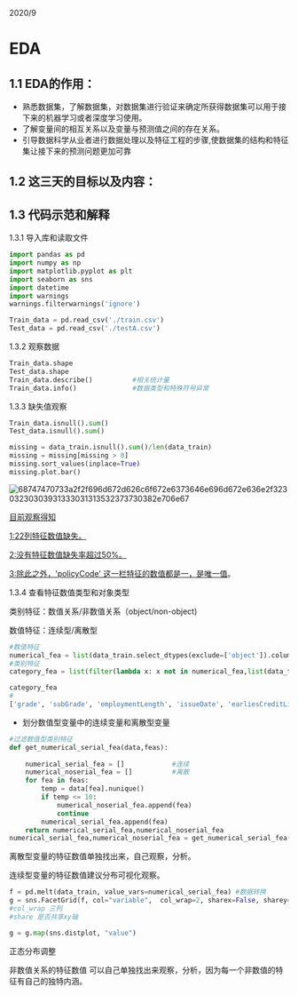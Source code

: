 2020/9

# EDA





## 1.1  EDA的作用：

- 熟悉数据集，了解数据集，对数据集进行验证来确定所获得数据集可以用于接下来的机器学习或者深度学习使用。
- 了解变量间的相互关系以及变量与预测值之间的存在关系。
- 引导数据科学从业者进行数据处理以及特征工程的步骤,使数据集的结构和特征集让接下来的预测问题更加可靠



## 1.2  这三天的目标以及内容：











## 1.3 代码示范和解释

1.3.1 导入库和读取文件

```python
import pandas as pd
import numpy as np
import matplotlib.pyplot as plt
import seaborn as sns
import datetime
import warnings
warnings.filterwarnings('ignore')
```

```python
Train_data = pd.read_csv('./train.csv')
Test_data = pd.read_csv('./testA.csv')
```

1.3.2 观察数据

```python
Train_data.shape
Test_data.shape
Train_data.describe()          #相关统计量
Train_data.info()              #数据类型和特殊符号异常
```

1.3.3 缺失值观察

```python
Train_data.isnull().sum()
Test_data.isnull().sum()
```

```python
missing = data_train.isnull().sum()/len(data_train)
missing = missing[missing > 0]
missing.sort_values(inplace=True)
missing.plot.bar()
```

<img src="/Users/chouyangyu/Desktop/68747470733a2f2f696d672d626c6f672e6373646e696d672e636e2f32303230303931333031313532373730382e706e67.png" alt="68747470733a2f2f696d672d626c6f672e6373646e696d672e636e2f32303230303931333031313532373730382e706e67"  />

<u>目前观察得知</u>

<u>1:22列特征数值缺失。</u>

<u>2:没有特征数值缺失率超过50%。</u>

<u>3:除此之外，'policyCode' 这一栏特征的数值都是一，是唯一值</u>。



1.3.4 查看特征数值类型和对象类型

类别特征：数值关系/非数值关系（object/non-object)

数值特征：连续型/离散型

```python
#数值特征
numerical_fea = list(data_train.select_dtypes(exclude=['object']).columns)
#类别特征
category_fea = list(filter(lambda x: x not in numerical_fea,list(data_train.columns)))
```



```python
category_fea
#
['grade', 'subGrade', 'employmentLength', 'issueDate', 'earliesCreditLine']
```



- 划分数值型变量中的连续变量和离散型变量

```python
#过滤数值型类别特征
def get_numerical_serial_fea(data,feas):
  
    numerical_serial_fea = []            #连续
    numerical_noserial_fea = []          #离散
    for fea in feas:
        temp = data[fea].nunique()
        if temp <= 10:
            numerical_noserial_fea.append(fea)
            continue
        numerical_serial_fea.append(fea)
    return numerical_serial_fea,numerical_noserial_fea
numerical_serial_fea,numerical_noserial_fea = get_numerical_serial_fea(data_train,numerical_fea)
```



离散型变量的特征数值单独找出来，自己观察，分析。

连续型变量的特征数值建议分布可视化观察。

```python
f = pd.melt(data_train, value_vars=numerical_serial_fea) #数据转换
g = sns.FacetGrid(f, col="variable",  col_wrap=2, sharex=False, sharey=False)  
#col_wrap 三列
#share 是否共享xy轴

g = g.map(sns.distplot, "value")
```





正态分布调整



非数值关系的特征数值 可以自己单独找出来观察，分析，因为每一个非数值的特征有自己的独特内涵。



















